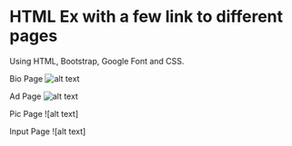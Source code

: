 # HTML Ex with a few link to different pages
Using HTML, Bootstrap, Google Font and CSS.

Bio Page 
![alt text](https://github.com/DarrekLau/HTMLEx/blob/master/photo/bioPage.png)

Ad Page 
![alt text](https://github.com/DarrekLau/HTMLEx/blob/master/photo/Ad%20Page.png)

Pic Page 
![alt text]

Input Page
![alt text]
